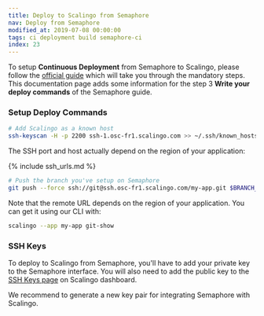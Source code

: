 ```yaml
---
title: Deploy to Scalingo from Semaphore
nav: Deploy from Semaphore
modified_at: 2019-07-08 00:00:00
tags: ci deployment build semaphore-ci
index: 23
---
```


To setup **Continuous Deployment** from Semaphore to Scalingo, please follow
the [official
guide](https://semaphoreci.com/docs/deploying-with-git-deploy.html) which will
take you through the mandatory steps. This documentation page adds some information for the step 3 **Write your deploy commands** of the Semaphore guide.

### Setup Deploy Commands

```bash
# Add Scalingo as a known host
ssh-keyscan -H -p 2200 ssh-1.osc-fr1.scalingo.com >> ~/.ssh/known_hosts
```

The SSH port and host actually depend on the region of your application:

{% include ssh_urls.md %}

```bash
# Push the branch you've setup on Semaphore
git push --force ssh://git@ssh.osc-fr1.scalingo.com/my-app.git $BRANCH_NAME:master
```

Note that the remote URL depends on the region of your application. You can get
it using our CLI with:

```bash
scalingo --app my-app git-show
```

### SSH Keys

To deploy to Scalingo from Semaphore, you'll have to add your private key to the Semaphore interface. You will also need to add the public key to the [SSH Keys page](https://my.scalingo.com/keys) on Scalingo dashboard.

We recommend to generate a new key pair for integrating Semaphore with Scalingo.
